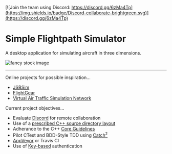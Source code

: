 [![Join the team using Discord: https://discord.gg/6zMa4Tp](https://img.shields.io/badge/Discord-collaborate-brightgreen.svg)](https://discord.gg/6zMa4Tp)

# Simple Flightpath Simulator

A desktop application for simulating aircraft in three dimensions.

![fancy stock image](https://cdn.pixabay.com/photo/2019/03/23/20/01/aircraft-4076160_1280.jpg)

---

Online projects for possible inspiration...
- [JSBSim](https://en.wikipedia.org/wiki/JSBSim)
- [FlightGear](https://en.wikipedia.org/wiki/FlightGear)
- [Virtual Air Traffic Simulation Network](https://en.wikipedia.org/wiki/Virtual_Air_Traffic_Simulation_Network)

Current project objectives...
- Evaluate [Discord](https://discordapp.com/) for remote collaboration
- Use of a [prescribed C++ source directory layout](https://api.csswg.org/bikeshed/?force=1&url=https://raw.githubusercontent.com/vector-of-bool/pitchfork/develop/data/spec.bs)
- Adherance to the C++ [Core Guidelines](https://isocpp.github.io/CppCoreGuidelines/CppCoreGuidelines)
- Pilot CTest and BDD-Style TDD using [Catch<sup>2</sup>](https://github.com/catchorg/Catch2)
- [AppVeyor](https://www.youtube.com/watch?v=R8OrWVVf5CM) or Travis CI
- Use of [Key-based](https://help.github.com/en/github/authenticating-to-github/connecting-to-github-with-ssh) authentication

